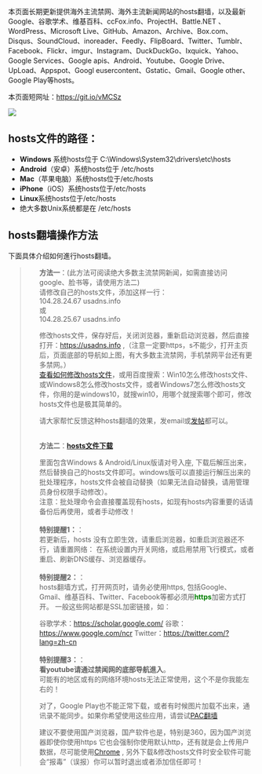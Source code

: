 本页面长期更新提供海外主流禁网、海外主流新闻网站的hosts翻墙，以及最新Google、谷歌学术、维基百科、ccFox.info、ProjectH、Battle.NET 、WordPress、Microsoft Live、GitHub、Amazon、Archive、Box.com、Disqus、SoundCloud、inoreader、Feedly、FlipBoard、Twitter、Tumblr、Facebook、Flickr、imgur、Instagram、DuckDuckGo、Ixquick、Yahoo、Google Services、Google apis、Android、Youtube、Google Drive、UpLoad、Appspot、Googl eusercontent、Gstatic、Gmail、Google other、Google Play等hosts。<br>

本页面短网址：https://git.io/vMCSz

<img src="https://raw.githubusercontent.com/kgfw/fg/master/hosts/hostsites.jpg" /><br>

<h2>hosts文件的路径：</h2>
<ul>
	<li><strong>Windows</strong> 系统hosts位于 C:\Windows\System32\drivers\etc\hosts</span></li>
	<li><strong>Android</strong>（安卓）系统hosts位于 /etc/hosts</span></li>
	<li><strong>Mac</strong>（苹果电脑）系统hosts位于/etc/hosts</span></li>
	<li><strong>iPhone</strong>（iOS）系统hosts位于/etc/hosts</span></li>
	<li><strong>Linux</strong>系统hosts位于/etc/hosts</span></li>
	<li>绝大多数Unix系统都是在 /etc/hosts</li>
</ul>

<h2>hosts翻墙操作方法</h2> 
下面具体介绍如何進行hosts翻墙。
<blockquote>
<ul class="task-list">
<li>
 <b>方法一</b>：(此方法可阅读绝大多数主流禁网新闻，如需直接访问google、脸书等，请使用方法二)<br/>
请修改自己的hosts文件，添加这样一行：<br/>
104.28.24.67 usadns.info<br/>
或<br/>
104.28.25.67 usadns.info<br/>

修改hosts文件，保存好后，关闭浏览器，重新启动浏览器，然后直接打开：<a href="https://usadns.info">https://usadns.info</a>  ,（注意一定要https，s不能少，打开主页后，页面底部的导航如上图，有大多数主流禁网，手机禁网平台还有更多禁网。）<br>
<a href="https://github.com/ky0ncheng/smartladder/wiki/%E4%BF%AE%E6%94%B9Hosts%E6%B2%A1%E6%9C%89%E6%9D%83%E9%99%90%E8%A7%A3%E5%86%B3%E6%96%B9%E6%B3%95">查看如何修改hosts文件</a>，或用百度搜索：Win10怎么修改hosts文件、或Windows8怎么修改hosts文件，或者Windows7怎么修改hosts文件，你用的是windows10，就搜win10，用哪个就搜索哪个即可，修改hosts文件也是极其简单的。

请大家帮忙反馈这种hosts翻墙的效果，发email或<a href="https://github.com/bannedbook/fanqiang/issues" target="_blank">发帖</a>都可以。
<br/><br/>
</li>
<li>
 <b>方法二</b>：<strong><a href="https://raw.githubusercontent.com/kgfw/fg/master/hosts/hosts.zip">hosts文件下载</a></strong>

里面包含Windows &amp; Android/Linux版请对号入座, 下载后解压出来，然后替换自己的hosts文件即可。windows版可以直接运行解压出来的批处理程序，hosts文件会被自动替换（如果无法自动替换，请用管理员身份权限手动修改）。 <br/>
注意：批处理命令会直接覆盖现有hosts，如现有hosts内容重要的话请备份后再使用，或者手动修改！
<br/><br/>
<strong>特别提醒1：</strong>： <br/>
若更新后，hosts 没有立即生效，请重启浏览器，如重启浏览器还不行，请重置网络：
在系统设置内开关网络，或启用禁用飞行模式，或者重启、刷新DNS缓存、浏览器缓存。
<br/><br/>
<strong>特别提醒2：</strong>： <br/>
hosts翻墙方式，打开网页时，请务必使用https, 包括Google、Gmail、维基百科、Twitter、Facebook等都必须用<strong><span style="color: #008000;">https</span></strong>加密方式打开。
一般这些网站都是SSL加密链接，如：

谷歌学术：<a href="https://scholar.google.com/"  target="_blank">https://scholar.google.com/</a>
谷歌：<a href="https://www.google.com/ncr"  target="_blank">https://www.google.com/ncr</a>
Twitter：<a href="https://twitter.com/?lang=zh-cn"  target="_blank">https://twitter.com/?lang=zh-cn</a>
<br/><br/>
<strong>特别提醒3：</strong>： <br/>
<b>看youtube请通过禁闻网的底部导航進入</b>。<br/>可能有的地区或有的网络环境hosts无法正常使用，这个不是你我能左右的！<br/>

对了，Google Play也不能正常下载，或者有时候图片加载不出来，通讯录不能同步。如果你希望使用这些应用，请尝试<a href="https://github.com/bannedbook/fanqiang/wiki/pacfq"  target="_blank">PAC翻墙</a>

建议不要使用国产浏览器，国产软件也是，特别是360，因为国产浏览器即使你使用https
它也会强制你使用默认http，还有就是会上传用户数据，尽可能使用<a href="/bannedbook/fanqiang/wiki/Chrome%E4%B8%80%E9%94%AE%E7%BF%BB%E5%A2%99%E5%8C%85" class="wiki-page-link">Chrome</a>
, 另外下载&amp;修改hosts文件时安全软件可能会“报毒”（误报）你可以暂时退出或者添加信任即可！
</li>
</ul>
</blockquote>
